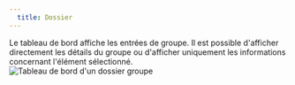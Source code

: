 ```yaml
---
  title: Dossier
---
```

Le tableau de bord affiche les entrées de groupe. Il est possible d'afficher directement les détails du groupe ou d'afficher uniquement les informations concernant l'élément sélectionné.  
![Tableau de bord d'un dossier groupe](https://webdevolutions.azureedge.net/docs/fr/rdm/mac/clip0360.png) 
